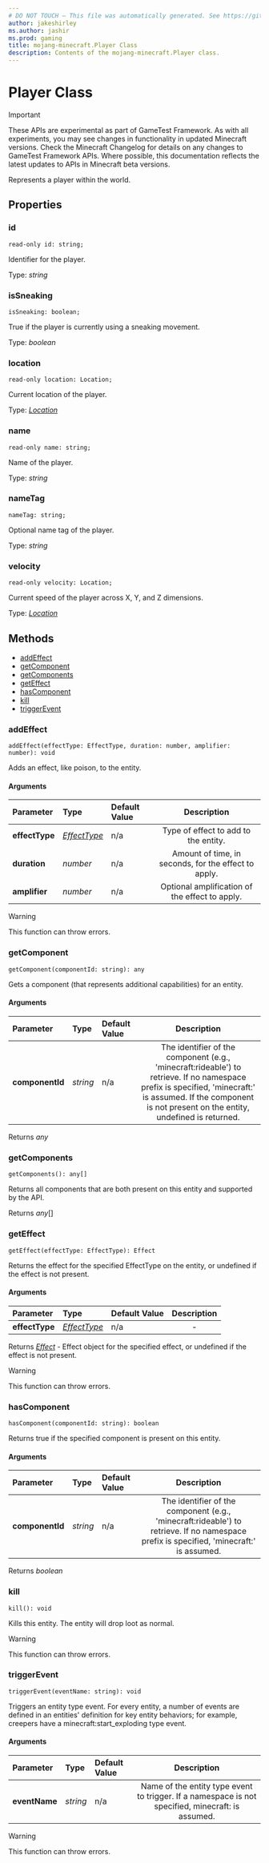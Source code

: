 ```yaml
---
# DO NOT TOUCH — This file was automatically generated. See https://github.com/Mojang/MinecraftScriptingApiDocsGenerator to modify descriptions, examples, etc.
author: jakeshirley
ms.author: jashir
ms.prod: gaming
title: mojang-minecraft.Player Class
description: Contents of the mojang-minecraft.Player class.
---
```

# Player Class
>[!IMPORTANT]
>These APIs are experimental as part of GameTest Framework. As with all experiments, you may see changes in functionality in updated Minecraft versions. Check the Minecraft Changelog for details on any changes to GameTest Framework APIs. Where possible, this documentation reflects the latest updates to APIs in Minecraft beta versions.


Represents a player within the world.

## Properties
### **id**
`read-only id: string;`

Identifier for the player.

Type: *string*


### **isSneaking**
`isSneaking: boolean;`

True if the player is currently using a sneaking movement.

Type: *boolean*


### **location**
`read-only location: Location;`

Current location of the player.

Type: [*Location*](Location.md)


### **name**
`read-only name: string;`

Name of the player.

Type: *string*


### **nameTag**
`nameTag: string;`

Optional name tag of the player.

Type: *string*


### **velocity**
`read-only velocity: Location;`

Current speed of the player across X, Y, and Z dimensions.

Type: [*Location*](Location.md)



## Methods
- [addEffect](#addeffect)
- [getComponent](#getcomponent)
- [getComponents](#getcomponents)
- [getEffect](#geteffect)
- [hasComponent](#hascomponent)
- [kill](#kill)
- [triggerEvent](#triggerevent)
  
### **addEffect**
`
addEffect(effectType: EffectType, duration: number, amplifier: number): void
`

Adds an effect, like poison, to the entity.
#### Arguments
| Parameter | Type | Default Value | Description |
| :--- | :--- | :--- | :---: |
| **effectType** | [*EffectType*](EffectType.md) | n/a | Type of effect to add to the entity. |
| **duration** | *number* | n/a | Amount of time, in seconds, for the effect to apply. |
| **amplifier** | *number* | n/a | Optional amplification of the effect to apply. |


> [!WARNING]
> This function can throw errors.

### **getComponent**
`
getComponent(componentId: string): any
`

Gets a component (that represents additional capabilities) for an entity.
#### Arguments
| Parameter | Type | Default Value | Description |
| :--- | :--- | :--- | :---: |
| **componentId** | *string* | n/a | The identifier of the component (e.g., 'minecraft:rideable') to retrieve. If no namespace prefix is specified, 'minecraft:' is assumed. If the component is not present on the entity, undefined is returned. |

Returns *any*


### **getComponents**
`
getComponents(): any[]
`

Returns all components that are both present on this entity and supported by the API.

Returns *any*[]


### **getEffect**
`
getEffect(effectType: EffectType): Effect
`

Returns the effect for the specified EffectType on the entity, or undefined if the effect is not present.
#### Arguments
| Parameter | Type | Default Value | Description |
| :--- | :--- | :--- | :---: |
| **effectType** | [*EffectType*](EffectType.md) | n/a | - |

Returns [*Effect*](Effect.md) - Effect object for the specified effect, or undefined if the effect is not present.

> [!WARNING]
> This function can throw errors.

### **hasComponent**
`
hasComponent(componentId: string): boolean
`

Returns true if the specified component is present on this entity.
#### Arguments
| Parameter | Type | Default Value | Description |
| :--- | :--- | :--- | :---: |
| **componentId** | *string* | n/a | The identifier of the component (e.g., 'minecraft:rideable') to retrieve. If no namespace prefix is specified, 'minecraft:' is assumed. |

Returns *boolean*


### **kill**
`
kill(): void
`

Kills this entity. The entity will drop loot as normal.


> [!WARNING]
> This function can throw errors.

### **triggerEvent**
`
triggerEvent(eventName: string): void
`

Triggers an entity type event. For every entity, a number of events are defined in an entities' definition for key entity behaviors; for example, creepers have a minecraft:start_exploding type event.
#### Arguments
| Parameter | Type | Default Value | Description |
| :--- | :--- | :--- | :---: |
| **eventName** | *string* | n/a | Name of the entity type event to trigger. If a namespace is not specified, minecraft: is assumed. |


> [!WARNING]
> This function can throw errors.


